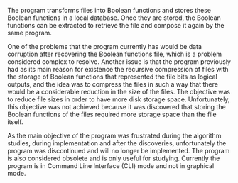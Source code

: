 The program transforms files into Boolean functions and stores these Boolean functions in a local database. Once they are stored, the Boolean functions can be extracted to retrieve the file and compose it again by the same program.

One of the problems that the program currently has would be data corruption after recovering the Boolean functions file, which is a problem considered complex to resolve. Another issue is that the program previously had as its main reason for existence the recursive compression of files with the storage of Boolean functions that represented the file bits as logical outputs, and the idea was to compress the files in such a way that there would be a considerable reduction in the size of the files. The objective was to reduce file sizes in order to have more disk storage space. Unfortunately, this objective was not achieved because it was discovered that storing the Boolean functions of the files required more storage space than the file itself.

As the main objective of the program was frustrated during the algorithm studies, during implementation and after the discoveries, unfortunately the program was discontinued and will no longer be implemented. The program is also considered obsolete and is only useful for studying. Currently the program is in Command Line Interface (CLI) mode and not in graphical mode.
